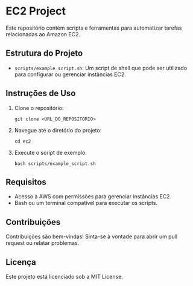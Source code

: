# EC2 Project

Este repositório contém scripts e ferramentas para automatizar tarefas relacionadas ao Amazon EC2.

## Estrutura do Projeto

- `scripts/example_script.sh`: Um script de shell que pode ser utilizado para configurar ou gerenciar instâncias EC2.

## Instruções de Uso

1. Clone o repositório:
   ```
   git clone <URL_DO_REPOSITORIO>
   ```

2. Navegue até o diretório do projeto:
   ```
   cd ec2
   ```

3. Execute o script de exemplo:
   ```
   bash scripts/example_script.sh
   ```

## Requisitos

- Acesso à AWS com permissões para gerenciar instâncias EC2.
- Bash ou um terminal compatível para executar os scripts.

## Contribuições

Contribuições são bem-vindas! Sinta-se à vontade para abrir um pull request ou relatar problemas.

## Licença

Este projeto está licenciado sob a MIT License.